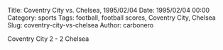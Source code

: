 Title: Coventry City vs. Chelsea, 1995/02/04
Date: 1995/02/04 00:00
Category: sports
Tags: football, football scores, Coventry City, Chelsea
Slug: coventry-city-vs-chelsea
Author: carbonero


Coventry City 2 - 2 Chelsea
